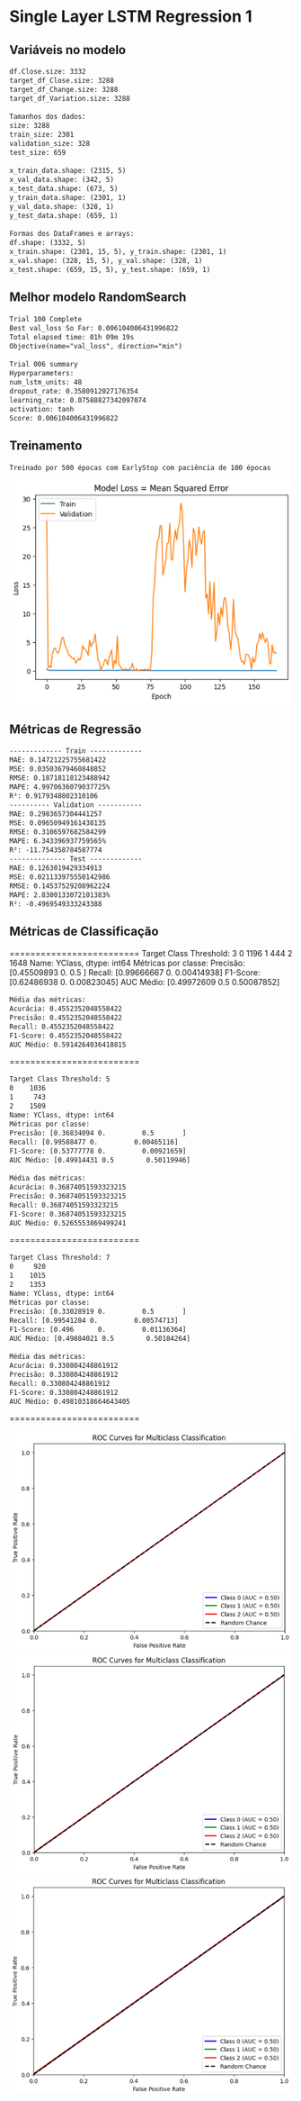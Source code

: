 # Single Layer LSTM Regression 1

## Variáveis no modelo 

    df.Close.size: 3332
    target_df_Close.size: 3288
    target_df_Change.size: 3288
    target_df_Variation.size: 3288

    Tamanhos dos dados:
    size: 3288
    train_size: 2301
    validation_size: 328
    test_size: 659

    x_train_data.shape: (2315, 5)
    x_val_data.shape: (342, 5)
    x_test_data.shape: (673, 5)
    y_train_data.shape: (2301, 1)
    y_val_data.shape: (328, 1)
    y_test_data.shape: (659, 1)

    Formas dos DataFrames e arrays:
    df.shape: (3332, 5)
    x_train.shape: (2301, 15, 5), y_train.shape: (2301, 1)
    x_val.shape: (328, 15, 5), y_val.shape: (328, 1)
    x_test.shape: (659, 15, 5), y_test.shape: (659, 1)

## Melhor modelo RandomSearch
    Trial 100 Complete
    Best val_loss So Far: 0.006104006431996822
    Total elapsed time: 01h 09m 19s
    Objective(name="val_loss", direction="min")

    Trial 006 summary
    Hyperparameters:
    num_lstm_units: 48
    dropout_rate: 0.3580912027176354
    learning_rate: 0.07588827342097074
    activation: tanh
    Score: 0.006104006431996822

## Treinamento 
    Treinado por 500 épocas com EarlyStop com paciência de 100 épocas
![Alt text](./img/loss7.png)
## Métricas de Regressão
    ------------- Train -------------
    MAE: 0.14721225755681422
    MSE: 0.03503679460848852
    RMSE: 0.18718118123488942
    MAPE: 4.9970636079037725%
    R²: 0.9179348802310106
    ---------- Validation -----------
    MAE: 0.2983657304441257
    MSE: 0.09650949161438135
    RMSE: 0.3106597682584299
    MAPE: 6.343396937759565%
    R²: -11.754358784587774
    -------------- Test -------------
    MAE: 0.1263019429334913
    MSE: 0.021133975550142986
    RMSE: 0.14537529208962224
    MAPE: 2.8300133072101383%
    R²: -0.4969549333243388

## Métricas de Classificação
=========================
    Target Class Threshold: 3
    0    1196
    1     444
    2    1648
    Name: YClass, dtype: int64
    Métricas por classe:
    Precisão: [0.45509893 0.         0.5       ]
    Recall: [0.99666667 0.         0.00414938]
    F1-Score: [0.62486938 0.         0.00823045]
    AUC Médio: [0.49972609 0.5        0.50087852]

    Média das métricas:
    Acurácia: 0.4552352048558422
    Precisão: 0.4552352048558422
    Recall: 0.4552352048558422
    F1-Score: 0.4552352048558422
    AUC Médio: 0.5914264036418815
=========================

    Target Class Threshold: 5
    0    1036
    1     743
    2    1509
    Name: YClass, dtype: int64
    Métricas por classe:
    Precisão: [0.36834094 0.         0.5       ]
    Recall: [0.99588477 0.         0.00465116]
    F1-Score: [0.53777778 0.         0.00921659]
    AUC Médio: [0.49914431 0.5        0.50119946]

    Média das métricas:
    Acurácia: 0.36874051593323215
    Precisão: 0.36874051593323215
    Recall: 0.36874051593323215
    F1-Score: 0.36874051593323215
    AUC Médio: 0.5265553869499241
=========================

    Target Class Threshold: 7
    0     920
    1    1015
    2    1353
    Name: YClass, dtype: int64
    Métricas por classe:
    Precisão: [0.33028919 0.         0.5       ]
    Recall: [0.99541284 0.         0.00574713]
    F1-Score: [0.496      0.         0.01136364]
    AUC Médio: [0.49884021 0.5        0.50184264]

    Média das métricas:
    Acurácia: 0.330804248861912
    Precisão: 0.330804248861912
    Recall: 0.330804248861912
    F1-Score: 0.330804248861912
    AUC Médio: 0.49810318664643405
=========================

![Alt text](./img/7auc_threshold3.png)
![Alt text](./img/7auc_threshold5.png)
![Alt text](./img/7auc_threshold7.png)
